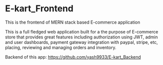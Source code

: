 # E-kart_Frontend
This is the frontend of MERN stack based E-commerce application

This is a full fledged web application built for a the purpose of E-commerce store that provides great features including authorization using JWT, admin and user dashboards, payment gateway integration with paypal, stripe, etc, placing, reviewing and managing orders and inventory.

Backend of this app: https://github.com/yash9933/E-kart_Backend
